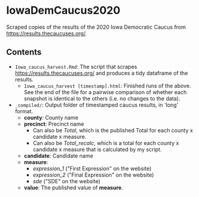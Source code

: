 # IowaDemCaucus2020

Scraped copies of the results of the 2020 Iowa Democratic Caucus from <https://results.thecaucuses.org/>.


## Contents

- `Iowa_caucus_harvest.Rmd`: The script that scrapes <https://results.thecaucuses.org/> and produces a tidy dataframe of the results.
    - `Iowa_caucus_harvest [timestamp].html`: Finished runs of the above. See the end of the file for a pairwise comparison of whether each snapshot is identical to the others (i.e. no changes to the data).
- `_compiled/`: Output folder of timestamped caucus results, in 'long' format.
    - **county**: County name
    - **precinct**: Precinct name
        - Can also be _Total_, which is the published Total for each county x candidate x measure.
        - Can also be _Total_recalc_, which is a total for each county x candidate x measure that is calculated by my script.
    - **candidate**: Candidate name
    - **measure**: 
        - _expression_1_ ("First Expression" on the website)
        - _expression_2_ ("Final Expression" on the website)
        - _sde_ ("SDE" on the website)
    - **value**: The published value of **measure**.
